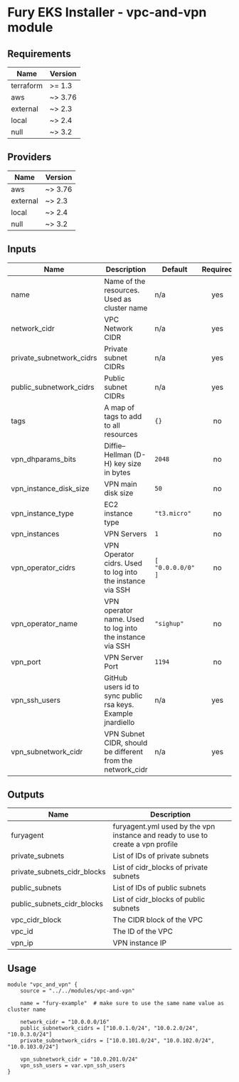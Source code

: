 <!-- BEGIN_TF_DOCS -->

# Fury EKS Installer - vpc-and-vpn module

<!-- <KFD-DOCS> -->

## Requirements

| Name | Version |
|------|---------|
| terraform | >= 1.3 |
| aws | ~> 3.76 |
| external | ~> 2.3 |
| local | ~> 2.4 |
| null | ~> 3.2 |

## Providers

| Name | Version |
|------|---------|
| aws | ~> 3.76 |
| external | ~> 2.3 |
| local | ~> 2.4 |
| null | ~> 3.2 |

## Inputs

| Name | Description | Default | Required |
|------|-------------|---------|:--------:|
| name | Name of the resources. Used as cluster name | n/a | yes |
| network\_cidr | VPC Network CIDR | n/a | yes |
| private\_subnetwork\_cidrs | Private subnet CIDRs | n/a | yes |
| public\_subnetwork\_cidrs | Public subnet CIDRs | n/a | yes |
| tags | A map of tags to add to all resources | `{}` | no |
| vpn\_dhparams\_bits | Diffie–Hellman (D-H) key size in bytes | `2048` | no |
| vpn\_instance\_disk\_size | VPN main disk size | `50` | no |
| vpn\_instance\_type | EC2 instance type | `"t3.micro"` | no |
| vpn\_instances | VPN Servers | `1` | no |
| vpn\_operator\_cidrs | VPN Operator cidrs. Used to log into the instance via SSH | ```[ "0.0.0.0/0" ]``` | no |
| vpn\_operator\_name | VPN operator name. Used to log into the instance via SSH | `"sighup"` | no |
| vpn\_port | VPN Server Port | `1194` | no |
| vpn\_ssh\_users | GitHub users id to sync public rsa keys. Example jnardiello | n/a | yes |
| vpn\_subnetwork\_cidr | VPN Subnet CIDR, should be different from the network\_cidr | n/a | yes |

## Outputs

| Name | Description |
|------|-------------|
| furyagent | furyagent.yml used by the vpn instance and ready to use to create a vpn profile |
| private\_subnets | List of IDs of private subnets |
| private\_subnets\_cidr\_blocks | List of cidr\_blocks of private subnets |
| public\_subnets | List of IDs of public subnets |
| public\_subnets\_cidr\_blocks | List of cidr\_blocks of public subnets |
| vpc\_cidr\_block | The CIDR block of the VPC |
| vpc\_id | The ID of the VPC |
| vpn\_ip | VPN instance IP |

## Usage

```hcl
module "vpc_and_vpn" {
    source = "../../modules/vpc-and-vpn"

    name = "fury-example"  # make sure to use the same name value as cluster name

    network_cidr = "10.0.0.0/16"
    public_subnetwork_cidrs = ["10.0.1.0/24", "10.0.2.0/24", "10.0.3.0/24"]
    private_subnetwork_cidrs = ["10.0.101.0/24", "10.0.102.0/24", "10.0.103.0/24"]

    vpn_subnetwork_cidr = "10.0.201.0/24"
    vpn_ssh_users = var.vpn_ssh_users
}
```

<!-- </KFD-DOCS> -->
<!-- END_TF_DOCS -->